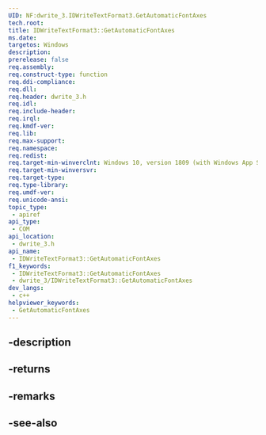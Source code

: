 ```yaml
---
UID: NF:dwrite_3.IDWriteTextFormat3.GetAutomaticFontAxes
tech.root: 
title: IDWriteTextFormat3::GetAutomaticFontAxes
ms.date: 
targetos: Windows
description: 
prerelease: false
req.assembly: 
req.construct-type: function
req.ddi-compliance: 
req.dll: 
req.header: dwrite_3.h
req.idl: 
req.include-header: 
req.irql: 
req.kmdf-ver: 
req.lib: 
req.max-support: 
req.namespace: 
req.redist: 
req.target-min-winverclnt: Windows 10, version 1809 (with Windows App SDK 0.5 or later)
req.target-min-winversvr: 
req.target-type: 
req.type-library: 
req.umdf-ver: 
req.unicode-ansi: 
topic_type:
 - apiref
api_type:
 - COM
api_location:
 - dwrite_3.h
api_name:
 - IDWriteTextFormat3::GetAutomaticFontAxes
f1_keywords:
 - IDWriteTextFormat3::GetAutomaticFontAxes
 - dwrite_3/IDWriteTextFormat3::GetAutomaticFontAxes
dev_langs:
 - c++
helpviewer_keywords:
 - GetAutomaticFontAxes
---
```


## -description

## -returns

## -remarks

## -see-also

